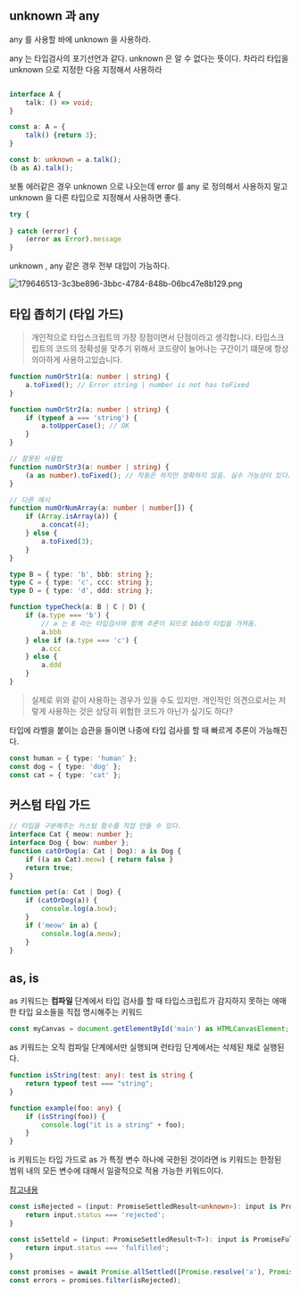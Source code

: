 ## unknown 과 any

any 를 사용할 바에 unknown 을 사용하라.

any 는 타입검사의 포기선언과 같다.
unknown 은 알 수 없다는 뜻이다. 차라리 타입을 unknown 으로 지정한 다음 지정해서 사용하라

```typescript

interface A {
    talk: () => void;
}

const a: A = {
    talk() {return 3};
}

const b: unknown = a.talk();
(b as A).talk();
```

보통 에러같은 경우 unknown 으로 나오는데 
error 를 any 로 정의해서 사용하지 말고 unknown 을 다른 타입으로 지정해서 사용하면 좋다.

```typescript
try {
    
} catch (error) {
    (error as Error).message
}
```

unknown , any 같은 경우 전부 대입이 가능하다.

![179646513-3c3be896-3bbc-4784-848b-06bc47e8b129.png](..%2F..%2F..%2F..%2F..%2FDesktop%2F179646513-3c3be896-3bbc-4784-848b-06bc47e8b129.png)


## 타입 좁히기 (타입 가드)

> 개인적으로 타입스크립트의 가장 장점이면서 단점이라고 생각합니다.
> 타입스크립트의 코드의 정확성을 맞추기 위해서 코드량이 늘어나는 구간이기 떄문에 항상 의아하게 사용하고있습니다.

```typescript
function numOrStr1(a: number | string) {
    a.toFixed(); // Error string | number is not has toFixed
}

function numOrStr2(a: number | string) {
    if (typeof a === 'string') {
        a.toUpperCase(); // OK
    }
}

// 잘못된 사용법
function numOrStr3(a: number | string) {
    (a as number).toFixed(); // 작동은 하지만 정확하지 않음. 실수 가능성이 있다.
}

// 다른 예시
function numOrNumArray(a: number | number[]) {
    if (Array.isArray(a)) {
        a.concat(4);
    } else {
        a.toFixed(3);
    }
}
```

```typescript
type B = { type: 'b', bbb: string };
type C = { type: 'c', ccc: string };
type D = { type: 'd', ddd: string };

function typeCheck(a: B | C | D) {
    if (a.type === 'b') {
        // a 는 B 라는 타입검사와 함께 추론이 되므로 bbb의 타입을 가져옴.
        a.bbb
    } else if (a.type === 'c') {
        a.ccc
    } else {
        a.ddd
    }
}
```

> 실제로 위와 같이 사용하는 경우가 있을 수도 있지만.
> 개인적인 의견으로서는 저렇게 사용하는 것은 상당히 위험한 코드가 아닌가 싶기도 하다?

타입에 라벨을 붙이는 습관을 들이면 나중에 타입 검사를 할 때 빠르게 추론이 가능해진다.

```typescript
const human = { type: 'human' };
const dog = { type: 'dog' };
const cat = { type: 'cat' };
```

## 커스텀 타입 가드

```typescript
// 타입을 구분해주는 커스텀 함수를 직접 만들 수 있다.
interface Cat { meow: number };
interface Dog { bow: number };
function catOrDog(a: Cat | Dog): a is Dog {
    if ((a as Cat).meow) { return false }
    return true;
}

function pet(a: Cat | Dog) {
    if (catOrDog(a)) {
        console.log(a.bow);
    }
    if ('meow' in a) {
        console.log(a.meow);
    }
}
```

## as, is 

as 키워드는 **컴파일** 단계에서 타입 검사를 할 때 
타입스크립트가 감지하지 못하는 애매한 타입 요소들을 직접 명시해주는 키워드

```typescript
const myCanvas = document.getElementById('main') as HTMLCanvasElement;
```

as 키워드는 오직 컴파일 단계에서만 실행되며 런타임 단계에서는 삭제된 채로 실행된다.

```typescript
function isString(test: any): test is string {
    return typeof test === "string";
}

function example(foo: any) {
    if (isString(foo)) {
        console.log("it is a string" + foo);
    }
}
```

is 키워드는 타입 가드로 as 가 특정 변수 하나에 국한된 것이라면
is 키워드는 한정된 범위 내의 모든 변수에 대해서 일괄적으로 적용 가능한 키워드이다.

[참고내용](https://velog.io/@kwak1539/%ED%83%80%EC%9E%85%EC%8A%A4%ED%81%AC%EB%A6%BD%ED%8A%B8-is-as-%EB%AC%B8%EB%B2%95-%EC%A0%95%EB%A6%AC)

```typescript
const isRejected = (input: PromiseSettledResult<unknown>): input is PromiseRejectedResult => {
    return input.status === 'rejected';
}

const isSetteld = (input: PromiseSettledResult<T>): input is PromiseFulfilledResult<T> => {
    return input.status === 'fulfilled';
}

const promises = await Promise.allSettled([Promise.resolve('a'), Promise.resolve('b')]);
const errors = promises.filter(isRejected);
```